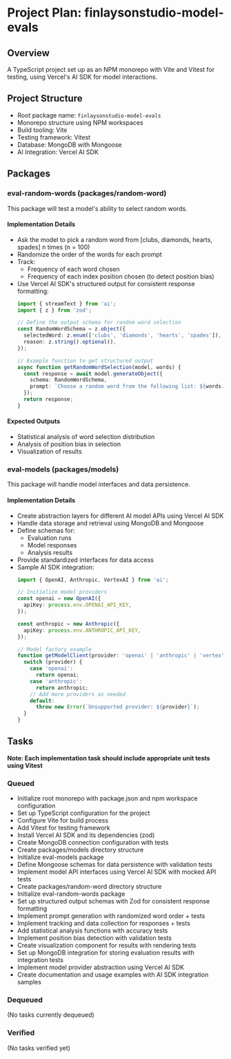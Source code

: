 # Project Plan: finlaysonstudio-model-evals

## Overview
A TypeScript project set up as an NPM monorepo with Vite and Vitest for testing, using Vercel's AI SDK for model interactions.

## Project Structure
- Root package name: `finlaysonstudio-model-evals`
- Monorepo structure using NPM workspaces
- Build tooling: Vite
- Testing framework: Vitest
- Database: MongoDB with Mongoose
- AI Integration: Vercel AI SDK

## Packages
### eval-random-words (packages/random-word)
This package will test a model's ability to select random words.

#### Implementation Details
- Ask the model to pick a random word from [clubs, diamonds, hearts, spades] n times (n = 100)
- Randomize the order of the words for each prompt
- Track:
  - Frequency of each word chosen
  - Frequency of each index position chosen (to detect position bias)
- Use Vercel AI SDK's structured output for consistent response formatting:
  ```typescript
  import { streamText } from 'ai';
  import { z } from 'zod';
  
  // Define the output schema for random word selection
  const RandomWordSchema = z.object({
    selectedWord: z.enum(['clubs', 'diamonds', 'hearts', 'spades']),
    reason: z.string().optional(),
  });
  
  // Example function to get structured output
  async function getRandomWordSelection(model, words) {
    const response = await model.generateObject({
      schema: RandomWordSchema,
      prompt: `Choose a random word from the following list: ${words.join(', ')}`,
    });
    return response;
  }
  ```

#### Expected Outputs
- Statistical analysis of word selection distribution
- Analysis of position bias in selection
- Visualization of results

### eval-models (packages/models)
This package will handle model interfaces and data persistence.

#### Implementation Details
- Create abstraction layers for different AI model APIs using Vercel AI SDK
- Handle data storage and retrieval using MongoDB and Mongoose
- Define schemas for:
  - Evaluation runs
  - Model responses
  - Analysis results
- Provide standardized interfaces for data access
- Sample AI SDK integration:
  ```typescript
  import { OpenAI, Anthropic, VertexAI } from 'ai';
  
  // Initialize model providers
  const openai = new OpenAI({
    apiKey: process.env.OPENAI_API_KEY,
  });
  
  const anthropic = new Anthropic({
    apiKey: process.env.ANTHROPIC_API_KEY,
  });
  
  // Model factory example
  function getModelClient(provider: 'openai' | 'anthropic' | 'vertex') {
    switch (provider) {
      case 'openai':
        return openai;
      case 'anthropic':
        return anthropic;
      // Add more providers as needed
      default:
        throw new Error(`Unsupported provider: ${provider}`);
    }
  }
  ```

## Tasks
**Note: Each implementation task should include appropriate unit tests using Vitest**

### Queued
- Initialize root monorepo with package.json and npm workspace configuration
- Set up TypeScript configuration for the project
- Configure Vite for build process
- Add Vitest for testing framework
- Install Vercel AI SDK and its dependencies (zod)
- Create MongoDB connection configuration with tests
- Create packages/models directory structure
- Initialize eval-models package
- Define Mongoose schemas for data persistence with validation tests
- Implement model API interfaces using Vercel AI SDK with mocked API tests
- Create packages/random-word directory structure
- Initialize eval-random-words package
- Set up structured output schemas with Zod for consistent response formatting
- Implement prompt generation with randomized word order + tests
- Implement tracking and data collection for responses + tests
- Add statistical analysis functions with accuracy tests
- Implement position bias detection with validation tests
- Create visualization component for results with rendering tests
- Set up MongoDB integration for storing evaluation results with integration tests
- Implement model provider abstraction using Vercel AI SDK
- Create documentation and usage examples with AI SDK integration samples

### Dequeued
(No tasks currently dequeued)

### Verified
(No tasks verified yet)